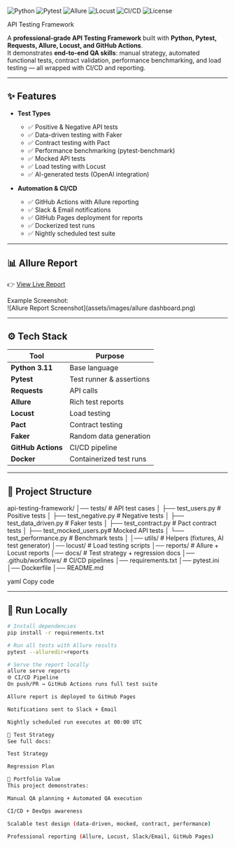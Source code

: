 ![Python](https://img.shields.io/badge/python-3.11-blue?logo=python)
![Pytest](https://img.shields.io/badge/pytest-framework-green?logo=pytest)
![Allure](https://img.shields.io/badge/reporting-allure-orange)
![Locust](https://img.shields.io/badge/load--testing-locust-brightgreen)
![CI/CD](https://github.com/Avant22/api-testing-framework/actions/workflows/tests.yml/badge.svg)
![License](https://img.shields.io/badge/license-MIT-lightgrey)

API Testing Framework

A **professional-grade API Testing Framework** built with **Python, Pytest, Requests, Allure, Locust, and GitHub Actions**.  
It demonstrates **end-to-end QA skills**: manual strategy, automated functional tests, contract validation, performance benchmarking, and load testing — all wrapped with CI/CD and reporting.

---

## ✨ Features
- **Test Types**
  - ✅ Positive & Negative API tests
  - ✅ Data-driven testing with Faker
  - ✅ Contract testing with Pact
  - ✅ Performance benchmarking (pytest-benchmark)
  - ✅ Mocked API tests
  - ✅ Load testing with Locust
  - ✅ AI-generated tests (OpenAI integration)

- **Automation & CI/CD**
  - ✅ GitHub Actions with Allure reporting
  - ✅ Slack & Email notifications
  - ✅ GitHub Pages deployment for reports
  - ✅ Dockerized test runs
  - ✅ Nightly scheduled test suite

---

## 📊 Allure Report
👉 [View Live Report](https://avant22.github.io/api-testing-framework/)  

Example Screenshot:  
![Allure Report Screenshot](assets/images/allure dashboard.png)


---

## ⚙️ Tech Stack
| Tool            | Purpose |
|-----------------|------------------------------------------------|
| **Python 3.11** | Base language |
| **Pytest**      | Test runner & assertions |
| **Requests**    | API calls |
| **Allure**      | Rich test reports |
| **Locust**      | Load testing |
| **Pact**        | Contract testing |
| **Faker**       | Random data generation |
| **GitHub Actions** | CI/CD pipeline |
| **Docker**      | Containerized test runs |

---

## 📂 Project Structure
api-testing-framework/
│── tests/ # API test cases
│ ├── test_users.py # Positive tests
│ ├── test_negative.py # Negative tests
│ ├── test_data_driven.py # Faker tests
│ ├── test_contract.py # Pact contract tests
│ ├── test_mocked_users.py# Mocked API tests
│ └── test_performance.py # Benchmark tests
│
│── utils/ # Helpers (fixtures, AI test generator)
│── locust/ # Load testing scripts
│── reports/ # Allure + Locust reports
│── docs/ # Test strategy + regression docs
│── .github/workflows/ # CI/CD pipelines
│── requirements.txt
│── pytest.ini
│── Dockerfile
│── README.md

yaml
Copy code

---

## 🚀 Run Locally
```bash
# Install dependencies
pip install -r requirements.txt

# Run all tests with Allure results
pytest --alluredir=reports

# Serve the report locally
allure serve reports
🌐 CI/CD Pipeline
On push/PR → GitHub Actions runs full test suite

Allure report is deployed to GitHub Pages

Notifications sent to Slack + Email

Nightly scheduled run executes at 00:00 UTC

🧪 Test Strategy
See full docs:

Test Strategy

Regression Plan

📸 Portfolio Value
This project demonstrates:

Manual QA planning + Automated QA execution

CI/CD + DevOps awareness

Scalable test design (data-driven, mocked, contract, performance)

Professional reporting (Allure, Locust, Slack/Email, GitHub Pages)